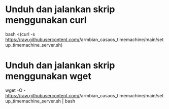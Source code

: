 # Unduh dan jalankan skrip menggunakan curl
bash <(curl -s https://raw.githubusercontent.com/<your-username>/armbian_casaos_timemachine/main/setup_timemachine_server.sh)


# Unduh dan jalankan skrip menggunakan wget
wget -O - https://raw.githubusercontent.com/<your-username>/armbian_casaos_timemachine/main/setup_timemachine_server.sh | bash
